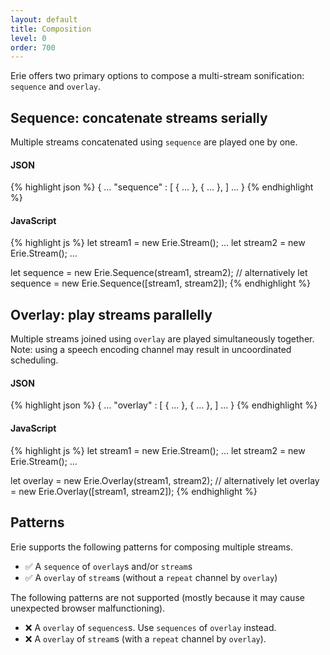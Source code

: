 ```yaml
---
layout: default
title: Composition
level: 0
order: 700
---
```


Erie offers two primary options to compose a multi-stream sonification: `sequence` and `overlay`.

## Sequence: concatenate streams serially

Multiple streams concatenated using `sequence` are played one by one.

<code-groups>
<code-group>
<h4>JSON</h4>
{% highlight json %}
{
  ...
  "sequence" : [
    { ... },
    { ... },
  ]
  ...
}
{% endhighlight %}
</code-group>
<code-group>
<h4>JavaScript</h4>
{% highlight js %}
let stream1 = new Erie.Stream();
...
let stream2 = new Erie.Stream();
...

let sequence = new Erie.Sequence(stream1, stream2);
// alternatively
let sequence = new Erie.Sequence([stream1, stream2]);
{% endhighlight %}
</code-group>
</code-groups>

## Overlay: play streams parallelly

Multiple streams joined using `overlay` are played simultaneously together.
Note: using a speech encoding channel may result in uncoordinated scheduling.

<code-groups>
<code-group>
<h4>JSON</h4>
{% highlight json %}
{
  ...
  "overlay" : [
    { ... },
    { ... },
  ]
  ...
}
{% endhighlight %}
</code-group>
<code-group>
<h4>JavaScript</h4>
{% highlight js %}
let stream1 = new Erie.Stream();
...
let stream2 = new Erie.Stream();
...

let overlay = new Erie.Overlay(stream1, stream2);
// alternatively
let overlay = new Erie.Overlay([stream1, stream2]);
{% endhighlight %}
</code-group>
</code-groups>

## Patterns

Erie supports the following patterns for composing multiple streams.

- ✅ A `sequence` of `overlay`s and/or `stream`s
- ✅ A `overlay` of `stream`s (without a `repeat` channel by `overlay`)

The following patterns are not supported (mostly because it may cause unexpected browser malfunctioning).

- ❌ A `overlay` of `sequences`s. Use `sequences` of `overlay` instead.
- ❌ A `overlay` of `stream`s (with a `repeat` channel by `overlay`).
